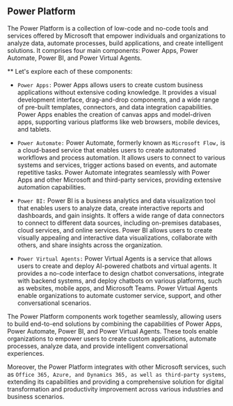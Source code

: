 ## Power Platform

The Power Platform is a collection of low-code and no-code tools and services offered by Microsoft that empower individuals and organizations to analyze data, automate processes, build applications, and create intelligent solutions. It comprises four main components: Power Apps, Power Automate, Power BI, and Power Virtual Agents. 

** Let's explore each of these components:

+ `Power Apps:` Power Apps allows users to create custom business applications without extensive coding knowledge. It provides a visual development interface, drag-and-drop components, and a wide range of pre-built templates, connectors, and data integration capabilities. Power Apps enables the creation of canvas apps and model-driven apps, supporting various platforms like web browsers, mobile devices, and tablets.

+ `Power Automate:` Power Automate, formerly known as `Microsoft Flow,` is a cloud-based service that enables users to create automated workflows and process automation. It allows users to connect to various systems and services, trigger actions based on events, and automate repetitive tasks. Power Automate integrates seamlessly with Power Apps and other Microsoft and third-party services, providing extensive automation capabilities.

+ `Power BI:` Power BI is a business analytics and data visualization tool that enables users to analyze data, create interactive reports and dashboards, and gain insights. It offers a wide range of data connectors to connect to different data sources, including on-premises databases, cloud services, and online services. Power BI allows users to create visually appealing and interactive data visualizations, collaborate with others, and share insights across the organization.

+ `Power Virtual Agents:` Power Virtual Agents is a service that allows users to create and deploy AI-powered chatbots and virtual agents. It provides a no-code interface to design chatbot conversations, integrate with backend systems, and deploy chatbots on various platforms, such as websites, mobile apps, and Microsoft Teams. Power Virtual Agents enable organizations to automate customer service, support, and other conversational scenarios.

The Power Platform components work together seamlessly, allowing users to build end-to-end solutions by combining the capabilities of Power Apps, Power Automate, Power BI, and Power Virtual Agents. These tools enable organizations to empower users to create custom applications, automate processes, analyze data, and provide intelligent conversational experiences.

Moreover, the Power Platform integrates with other Microsoft services, such as `Office 365, Azure, and Dynamics 365, as well as third-party systems`, extending its capabilities and providing a comprehensive solution for digital transformation and productivity improvement across various industries and business scenarios.
